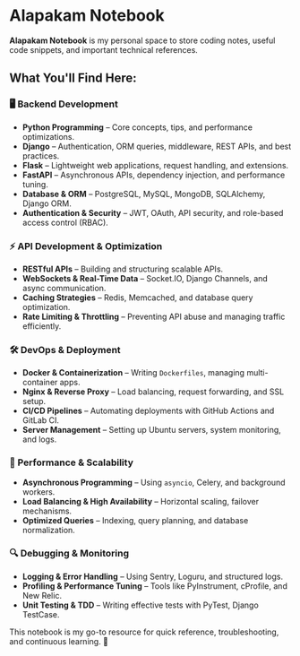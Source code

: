 
<meta name="google-site-verification" content="XsBNGIP27Dj_O-fYoZwPT1Mucc9ccn3GBJ9nb5__yhg" />

# Alapakam Notebook  

**Alapakam Notebook** is my personal space to store coding notes, useful code snippets, and important technical references.  

## What You'll Find Here:  

### 🖥️ Backend Development  
- **Python Programming** – Core concepts, tips, and performance optimizations.  
- **Django** – Authentication, ORM queries, middleware, REST APIs, and best practices.  
- **Flask** – Lightweight web applications, request handling, and extensions.  
- **FastAPI** – Asynchronous APIs, dependency injection, and performance tuning.  
- **Database & ORM** – PostgreSQL, MySQL, MongoDB, SQLAlchemy, Django ORM.  
- **Authentication & Security** – JWT, OAuth, API security, and role-based access control (RBAC).  

### ⚡ API Development & Optimization  
- **RESTful APIs** – Building and structuring scalable APIs.  
- **WebSockets & Real-Time Data** – Socket.IO, Django Channels, and async communication.  
- **Caching Strategies** – Redis, Memcached, and database query optimization.  
- **Rate Limiting & Throttling** – Preventing API abuse and managing traffic efficiently.  

### 🛠️ DevOps & Deployment  
- **Docker & Containerization** – Writing `Dockerfiles`, managing multi-container apps.  
- **Nginx & Reverse Proxy** – Load balancing, request forwarding, and SSL setup.  
- **CI/CD Pipelines** – Automating deployments with GitHub Actions and GitLab CI.  
- **Server Management** – Setting up Ubuntu servers, system monitoring, and logs.  

### 🚀 Performance & Scalability  
- **Asynchronous Programming** – Using `asyncio`, Celery, and background workers.  
- **Load Balancing & High Availability** – Horizontal scaling, failover mechanisms.  
- **Optimized Queries** – Indexing, query planning, and database normalization.  

### 🔍 Debugging & Monitoring  
- **Logging & Error Handling** – Using Sentry, Loguru, and structured logs.  
- **Profiling & Performance Tuning** – Tools like PyInstrument, cProfile, and New Relic.  
- **Unit Testing & TDD** – Writing effective tests with PyTest, Django TestCase.  

This notebook is my go-to resource for quick reference, troubleshooting, and continuous learning. 🚀  

